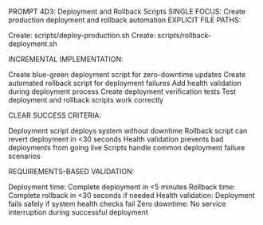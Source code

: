 PROMPT 4D3: Deployment and Rollback Scripts
SINGLE FOCUS: Create production deployment and rollback automation
EXPLICIT FILE PATHS:

Create: scripts/deploy-production.sh
Create: scripts/rollback-deployment.sh

INCREMENTAL IMPLEMENTATION:

Create blue-green deployment script for zero-downtime updates
Create automated rollback script for deployment failures
Add health validation during deployment process
Create deployment verification tests
Test deployment and rollback scripts work correctly

CLEAR SUCCESS CRITERIA:

Deployment script deploys system without downtime
Rollback script can revert deployment in <30 seconds
Health validation prevents bad deployments from going live
Scripts handle common deployment failure scenarios

REQUIREMENTS-BASED VALIDATION:

Deployment time: Complete deployment in <5 minutes
Rollback time: Complete rollback in <30 seconds if needed
Health validation: Deployment fails safely if system health checks fail
Zero downtime: No service interruption during successful deployment